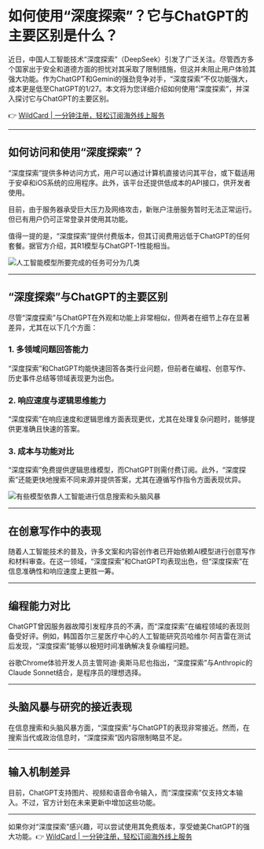 # 如何使用“深度探索”？它与ChatGPT的主要区别是什么？

近日，中国人工智能技术“深度探索”（DeepSeek）引发了广泛关注。尽管西方多个国家出于安全和道德方面的担忧对其采取了限制措施，但这并未阻止用户体验其强大功能。作为ChatGPT和Gemini的强劲竞争对手，“深度探索”不仅功能强大，成本更是低至ChatGPT的1/27。本文将为您详细介绍如何使用“深度探索”，并深入探讨它与ChatGPT的主要区别。

👉 [WildCard | 一分钟注册，轻松订阅海外线上服务](https://bbtdd.com/WildCard)

---

## 如何访问和使用“深度探索”？

“深度探索”提供多种访问方式，用户可以通过计算机直接访问其平台，或下载适用于安卓和iOS系统的应用程序。此外，该平台还提供低成本的API接口，供开发者使用。

目前，由于服务器承受巨大压力及网络攻击，新账户注册服务暂时无法正常运行。但已有用户仍可正常登录并使用其功能。

值得一提的是，“深度探索”提供付费版本，但其订阅费用远低于ChatGPT的任何套餐。据官方介绍，其R1模型与ChatGPT-1性能相当。

![人工智能模型所要完成的任务可分为几类](https://bbtdd.com/img/0727867609912107.webp)

---

## “深度探索”与ChatGPT的主要区别

尽管“深度探索”与ChatGPT在外观和功能上非常相似，但两者在细节上存在显著差异，尤其在以下几个方面：

### 1. 多领域问题回答能力
“深度探索”和ChatGPT均能快速回答各类行业问题，但前者在编程、创意写作、历史事件总结等领域表现更为出色。

### 2. 响应速度与逻辑思维能力
“深度探索”在响应速度和逻辑思维方面表现更优，尤其在处理复杂问题时，能够提供更准确且快速的答案。

### 3. 成本与功能对比
“深度探索”免费提供逻辑思维模型，而ChatGPT则需付费订阅。此外，“深度探索”还能更快地搜索不同来源并提供答案，尤其在遵循写作指令方面表现优异。

![有些模型依靠人工智能进行信息搜索和头脑风暴](https://bbtdd.com/img/90928596598173.webp)

---

## 在创意写作中的表现

随着人工智能技术的普及，许多文案和内容创作者已开始依赖AI模型进行创意写作和材料审查。在这一领域，“深度探索”和ChatGPT均表现出色，但“深度探索”在信息准确性和响应速度上更胜一筹。

---

## 编程能力对比

ChatGPT曾因服务器故障引发程序员的不满，而“深度探索”在编程领域的表现则备受好评。例如，韩国首尔三星医疗中心的人工智能研究员哈维尔·阿吉雷在测试后发现，“深度探索”能够以极短时间准确解决复杂编程问题。

谷歌Chrome体验开发人员主管阿迪·奥斯马尼也指出，“深度探索”与Anthropic的Claude Sonnet结合，是程序员的理想选择。

---

## 头脑风暴与研究的接近表现

在信息搜索和头脑风暴方面，“深度探索”与ChatGPT的表现非常接近。然而，在搜索当代或政治信息时，“深度探索”因内容限制略显不足。

---

## 输入机制差异

目前，ChatGPT支持图片、视频和语音命令输入，而“深度探索”仅支持文本输入。不过，官方计划在未来更新中增加这些功能。

---

如果你对“深度探索”感兴趣，可以尝试使用其免费版本，享受媲美ChatGPT的强大功能。👉 [WildCard | 一分钟注册，轻松订阅海外线上服务](https://bbtdd.com/WildCard)
